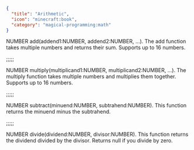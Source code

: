 ```json
{
  "title": "Arithmetic",
  "icon": "minecraft:book",
  "category": "magical-programming:math"
}
```
NUMBER add(addend1:NUMBER, addend2:NUMBER, ...). The add function takes multiple numbers and returns their sum. Supports up to 16 numbers.

;;;;;

NUMBER multiply(multiplicand1:NUMBER, multiplicand2:NUMBER, ...). The multiply function takes multiple numbers and multiplies them together. Supports up to 16 numbers.

;;;;;

NUMBER subtract(minuend:NUMBER, subtrahend:NUMBER). This function returns the minuend minus the subtrahend.

;;;;;

NUMBER divide(dividend:NUMBER, divisor:NUMBER). This function returns the dividend divided by the divisor. Returns null if you divide by zero.